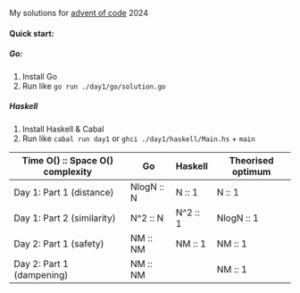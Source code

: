 My solutions for [advent of code](https://adventofcode.com/) 2024

#### Quick start:

##### Go:

1. Install Go
2. Run like `go run ./day1/go/solution.go`

##### Haskell

1. Install Haskell & Cabal
2. Run like `cabal run day1` or `ghci ./day1/haskell/Main.hs` + `main`

| Time O() :: Space O() complexity | Go         | Haskell  | Theorised optimum |
| -------------------------------- | ---------- | -------- | ----------------- |
| Day 1: Part 1 (distance)         | NlogN :: N | N :: 1   | N :: 1            |
| Day 1: Part 2 (similarity)       | N^2 :: N   | N^2 :: 1 | NlogN :: 1        |
| Day 2: Part 1 (safety)           | NM :: NM   | NM :: 1  | NM :: 1           |
| Day 2: Part 1 (dampening)        | NM :: NM   |          | NM :: 1           |

